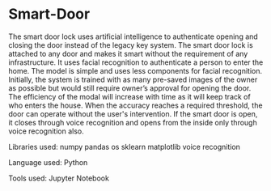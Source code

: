 # Smart-Door
The smart door lock uses artificial intelligence to authenticate opening and closing the door instead of the legacy key system. 
The smart door lock is attached to any door and makes it smart without the requirement of any infrastructure. 
It uses facial recognition to authenticate a person to enter the home.
The model is simple and uses less components for facial recognition. 
Initially, the system is trained with as many pre-saved images of the owner as possible but would still require owner’s approval for opening the door.
The efficiency of the modal will increase with time as it will keep track of who enters the house. 
When the accuracy reaches a required threshold, the door can operate without the user's intervention. 
If the smart door is open, it closes through voice recognition and opens from the inside only through voice recognition also.

Libraries used: numpy pandas os sklearn matplotlib voice recognition

Language used: Python

Tools used: Jupyter Notebook
